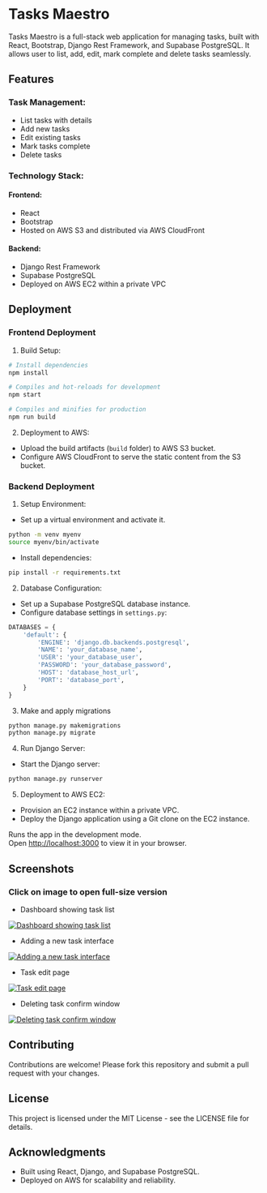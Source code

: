# Tasks Maestro

Tasks Maestro is a full-stack web application for managing tasks, built with React, Bootstrap, Django Rest Framework, and Supabase PostgreSQL. It allows user to list, add, edit, mark complete and delete tasks seamlessly.

## Features

### Task Management:
  - List tasks with details
  - Add new tasks
  - Edit existing tasks
  - Mark tasks complete
  - Delete tasks
### Technology Stack:
#### Frontend:
  - React
  - Bootstrap
  - Hosted on AWS S3 and distributed via AWS CloudFront
#### Backend:
  - Django Rest Framework
  - Supabase PostgreSQL
  - Deployed on AWS EC2 within a private VPC

## Deployment

### Frontend Deployment

1. Build Setup:

```bash
# Install dependencies
npm install

# Compiles and hot-reloads for development
npm start

# Compiles and minifies for production
npm run build
```

2. Deployment to AWS:

- Upload the build artifacts (`build` folder) to AWS S3 bucket.
- Configure AWS CloudFront to serve the static content from the S3 bucket.

### Backend Deployment

1. Setup Environment:
- Set up a virtual environment and activate it.
```bash
python -m venv myenv
source myenv/bin/activate
```
- Install dependencies:
```bash
pip install -r requirements.txt
```

2. Database Configuration:
- Set up a Supabase PostgreSQL database instance.
- Configure database settings in `settings.py`:

```python
DATABASES = {
    'default': {
        'ENGINE': 'django.db.backends.postgresql',
        'NAME': 'your_database_name',
        'USER': 'your_database_user',
        'PASSWORD': 'your_database_password',
        'HOST': 'database_host_url',
        'PORT': 'database_port',
    }
}
```

3. Make and apply migrations
```bash
python manage.py makemigrations
python manage.py migrate
```

4. Run Django Server:
- Start the Django server:
```bash
python manage.py runserver
```

5. Deployment to AWS EC2:
- Provision an EC2 instance within a private VPC.
- Deploy the Django application using a Git clone on the EC2 instance.

Runs the app in the development mode.\
Open [http://localhost:3000](http://localhost:3000) to view it in your browser.

## Screenshots
### Click on image to open full-size version

- Dashboard showing task list

[![Dashboard showing task list](https://i.ibb.co/tqBnPK6/2024-07-18-18-42-03.png)](https://ibb.co/tqBnPK6)
- Adding a new task interface

[![Adding a new task interface](https://i.ibb.co/Zc2M1Fh/2024-07-18-18-42-32.png)](https://ibb.co/Zc2M1Fh)
- Task edit page

[![Task edit page](https://i.ibb.co/m5SKTGB/2024-07-18-18-42-20.png)](https://ibb.co/m5SKTGB)
- Deleting task confirm window

[![Deleting task confirm window](https://i.ibb.co/pJPDdyQ/2024-07-18-18-43-51.png)](https://ibb.co/pJPDdyQ)

## Contributing

Contributions are welcome! Please fork this repository and submit a pull request with your changes.

## License

This project is licensed under the MIT License - see the LICENSE file for details.

## Acknowledgments

- Built using React, Django, and Supabase PostgreSQL.
- Deployed on AWS for scalability and reliability.
